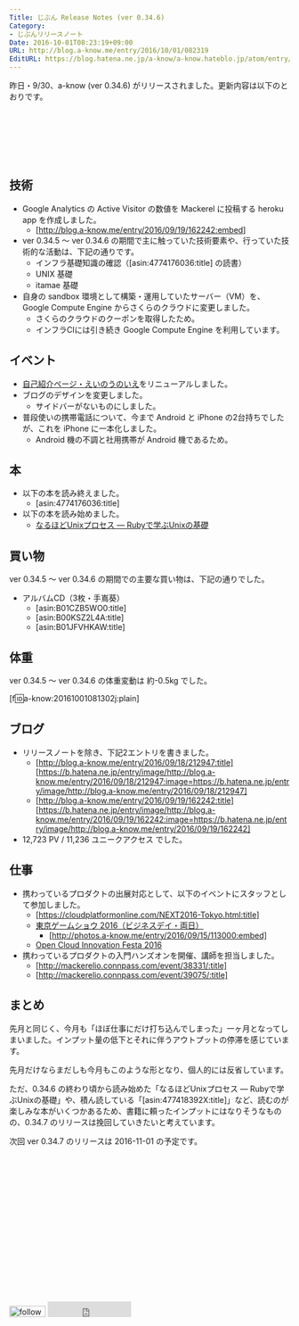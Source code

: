 ```yaml
---
Title: じぶん Release Notes (ver 0.34.6)
Category:
- じぶんリリースノート
Date: 2016-10-01T08:23:19+09:00
URL: http://blog.a-know.me/entry/2016/10/01/082319
EditURL: https://blog.hatena.ne.jp/a-know/a-know.hateblo.jp/atom/entry/10328749687187192598
---
```


昨日・9/30、a-know (ver 0.34.6) がリリースされました。更新内容は以下のとおりです。


<!-- more -->


<script async src="//pagead2.googlesyndication.com/pagead/js/adsbygoogle.js"></script>
<!-- article-top -->
<ins class="adsbygoogle"
     style="display:inline-block;width:728px;height:90px"
     data-ad-client="ca-pub-3463034538369189"
     data-ad-slot="8367620130"></ins>
<script>
(adsbygoogle = window.adsbygoogle || []).push({});
</script>


## 技術
* Google Analytics の Active Visitor の数値を Mackerel に投稿する heroku app を作成しました。
    * [http://blog.a-know.me/entry/2016/09/19/162242:embed]
* ver 0.34.5 〜 ver 0.34.6 の期間で主に触っていた技術要素や、行っていた技術的な活動は、下記の通りです。
    * インフラ基礎知識の確認（[asin:4774176036:title] の読書）
    * UNIX 基礎
    * itamae 基礎
* 自身の sandbox 環境として構築・運用していたサーバー（VM）を、Google Compute Engine からさくらのクラウドに変更しました。
    * さくらのクラウドのクーポンを取得したため。
    * インフラCIには引き続き Google Compute Engine を利用しています。


## イベント
* [自己紹介ページ・えいのうのいえ](http://home.a-know.me/)をリニューアルしました。
* ブログのデザインを変更しました。
    * サイドバーがないものにしました。
* 普段使いの携帯電話について、今まで Android と iPhone の2台持ちでしたが、これを iPhone に一本化しました。
    * Android 機の不調と社用携帯が Android 機であるため。


## 本
* 以下の本を読み終えました。
    * [asin:4774176036:title]
* 以下の本を読み始めました。
    * [なるほどUnixプロセス ― Rubyで学ぶUnixの基礎](http://tatsu-zine.com/books/naruhounix)


## 買い物
ver 0.34.5 〜 ver 0.34.6 の期間での主要な買い物は、下記の通りでした。

* アルバムCD（3枚・手嶌葵）
    * [asin:B01CZB5WO0:title]
    * [asin:B00KSZ2L4A:title]
    * [asin:B01JFVHKAW:title]


## 体重
ver 0.34.5 〜 ver 0.34.6 の体重変動は 約-0.5kg でした。

[f:id:a-know:20161001081302j:plain]


## ブログ
* リリースノートを除き、下記2エントリを書きました。
    * [http://blog.a-know.me/entry/2016/09/18/212947:title] [https://b.hatena.ne.jp/entry/image/http://blog.a-know.me/entry/2016/09/18/212947:image=https://b.hatena.ne.jp/entry/image/http://blog.a-know.me/entry/2016/09/18/212947]
    * [http://blog.a-know.me/entry/2016/09/19/162242:title] [https://b.hatena.ne.jp/entry/image/http://blog.a-know.me/entry/2016/09/19/162242:image=https://b.hatena.ne.jp/entry/image/http://blog.a-know.me/entry/2016/09/19/162242]
*  12,723 PV /  11,236 ユニークアクセス でした。



## 仕事
* 携わっているプロダクトの出展対応として、以下のイベントにスタッフとして参加しました。
    * [https://cloudplatformonline.com/NEXT2016-Tokyo.html:title]
    * [東京ゲームショウ 2016（ビジネスデイ・両日）](http://expo.nikkeibp.co.jp/tgs/2016/)
        * [http://photos.a-know.me/entry/2016/09/15/113000:embed]
    * [Open Cloud Innovation Festa 2016](http://softlayer.connpass.com/event/34524/)
* 携わっているプロダクトの入門ハンズオンを開催、講師を担当しました。
    * [http://mackerelio.connpass.com/event/38331/:title]
    * [http://mackerelio.connpass.com/event/39075/:title]



## まとめ
先月と同じく、今月も「ほぼ仕事にだけ打ち込んでしまった」一ヶ月となってしまいました。インプット量の低下とそれに伴うアウトプットの停滞を感じています。


先月だけならまだしも今月もこのような形となり、個人的には反省しています。


ただ、0.34.6 の終わり頃から読み始めた「なるほどUnixプロセス ― Rubyで学ぶUnixの基礎」や、積ん読している「[asin:477418392X:title]」など、読むのが楽しみな本がいくつかあるため、書籍に頼ったインプットにはなりそうなものの、0.34.7 のリリースは挽回していきたいと考えています。


次回 ver 0.34.7 のリリースは 2016-11-01 の予定です。



<script async src="//pagead2.googlesyndication.com/pagead/js/adsbygoogle.js"></script>
<!-- article-bottom2 -->
<ins class="adsbygoogle"
     style="display:inline-block;width:300px;height:250px"
     data-ad-client="ca-pub-3463034538369189"
     data-ad-slot="5274552934"></ins>
<script>
(adsbygoogle = window.adsbygoogle || []).push({});
</script>


<div>
<a href='http://cloud.feedly.com/#subscription%2Ffeed%2Fhttp%3A%2F%2Fblog.a-know.me%2Ffeed'  target='blank'><img id='feedlyFollow' src='http://s3.feedly.com/img/follows/feedly-follow-rectangle-volume-small_2x.png' alt='follow us in feedly' width='65' height='20'></a>

<iframe src="http://blog.hatena.ne.jp/a-know/a-know.hateblo.jp/subscribe/iframe" allowtransparency="true" frameborder="0" scrolling="no" width="150" height="28"></iframe>
</div>

